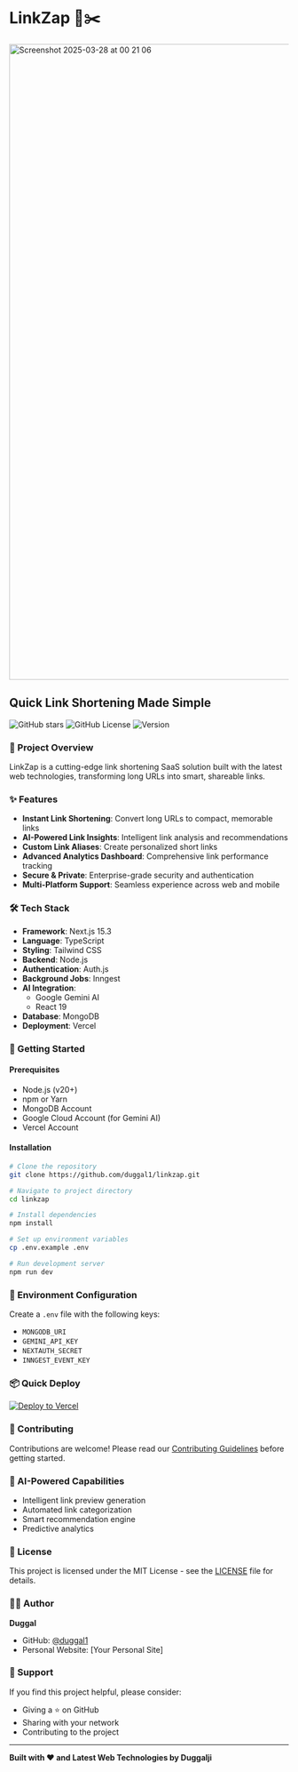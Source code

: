 # LinkZap 🔗✂️

<img width="1144" alt="Screenshot 2025-03-28 at 00 21 06" src="https://github.com/user-attachments/assets/e6494da2-1b59-4389-b20a-02086fd71f70" />

## Quick Link Shortening Made Simple

![GitHub stars](https://img.shields.io/github/stars/duggal1/linkzap?style=social)
![GitHub License](https://img.shields.io/github/license/duggal1/linkzap)
![Version](https://img.shields.io/badge/version-1.0.0-blue)

### 🚀 Project Overview

LinkZap is a cutting-edge link shortening SaaS solution built with the latest web technologies, transforming long URLs into smart, shareable links.

### ✨ Features

- **Instant Link Shortening**: Convert long URLs to compact, memorable links
- **AI-Powered Link Insights**: Intelligent link analysis and recommendations
- **Custom Link Aliases**: Create personalized short links
- **Advanced Analytics Dashboard**: Comprehensive link performance tracking
- **Secure & Private**: Enterprise-grade security and authentication
- **Multi-Platform Support**: Seamless experience across web and mobile

### 🛠 Tech Stack

- **Framework**: Next.js 15.3
- **Language**: TypeScript
- **Styling**: Tailwind CSS
- **Backend**: Node.js
- **Authentication**: Auth.js
- **Background Jobs**: Inngest
- **AI Integration**: 
  - Google Gemini AI
  - React 19
- **Database**: MongoDB
- **Deployment**: Vercel

### 🚦 Getting Started

#### Prerequisites

- Node.js (v20+)
- npm or Yarn
- MongoDB Account
- Google Cloud Account (for Gemini AI)
- Vercel Account

#### Installation

```bash
# Clone the repository
git clone https://github.com/duggal1/linkzap.git

# Navigate to project directory
cd linkzap

# Install dependencies
npm install

# Set up environment variables
cp .env.example .env

# Run development server
npm run dev
```

### 🔐 Environment Configuration

Create a `.env` file with the following keys:
- `MONGODB_URI`
- `GEMINI_API_KEY`
- `NEXTAUTH_SECRET`
- `INNGEST_EVENT_KEY`

### 📦 Quick Deploy

[![Deploy to Vercel](https://vercel.com/button)](https://vercel.com/import/project?template=https://github.com/duggal1/linkzap)

### 🤝 Contributing

Contributions are welcome! Please read our [Contributing Guidelines](CONTRIBUTING.md) before getting started.

### 🧠 AI-Powered Capabilities

- Intelligent link preview generation
- Automated link categorization
- Smart recommendation engine
- Predictive analytics

### 📝 License

This project is licensed under the MIT License - see the [LICENSE](LICENSE) file for details.

### 👨‍💻 Author

**Duggal** 
- GitHub: [@duggal1](https://github.com/duggal1)
- Personal Website: [Your Personal Site]

### 🌟 Support

If you find this project helpful, please consider:
- Giving a ⭐ on GitHub
- Sharing with your network
- Contributing to the project

---

**Built with ❤️ and Latest Web Technologies by Duggalji**
